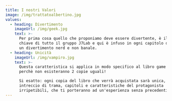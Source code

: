 ```yaml
---
title: I nostri Valori
image: /img/trattatoalbertino.jpg
values:
  - heading: Divertimento
    imageUrl: /img/geek.jpg
    text: >-
      Per prima cosa quello che proponiamo deve essere divertente, è il valore
      chiave di tutto il gruppo J7Lab e qui è infuso in ogni capitolo del libro,
      un divertimento nerd e non banale.
  - heading: Unicità
    imageUrl: /img/vampiro.jpg
    text: >-
      Questa caratteristica si applica in modo specifico al libro game XIX,
      perchè non esisteranno 2 copie uguali!

      Si esatto: ogni copia del libro che verrà acquistata sarà unica, un
      intreccio di trama, capitoli e caratteristiche del protagonista
      irripetibili, che ti porteranno ad un'esperienza senza precedenti.
---
```


